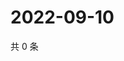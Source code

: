 # 2022-09-10

共 0 条

<!-- BEGIN WEIBO -->
<!-- 最后更新时间 Sat Sep 10 2022 22:16:07 GMT+0800 (China Standard Time) -->

<!-- END WEIBO -->
